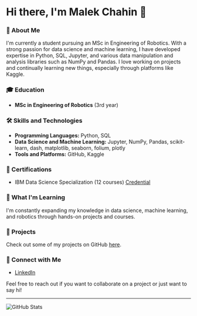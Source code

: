 # Hi there, I'm Malek Chahin 👋

### 🚀 About Me
I'm currently a student pursuing an MSc in Engineering of Robotics. With a strong passion for data science and machine learning, I have developed expertise in Python, SQL, Jupyter, and various data manipulation and analysis libraries such as NumPy and Pandas. I love working on projects and continually learning new things, especially through platforms like Kaggle.

### 🎓 Education
- **MSc in Engineering of Robotics** (3rd year)

### 🛠️ Skills and Technologies
- **Programming Languages:** Python, SQL
- **Data Science and Machine Learning:** Jupyter, NumPy, Pandas, scikit-learn, dash, matplotlib, seaborn, folium, plotly
- **Tools and Platforms:** GitHub, Kaggle

### 📜 Certifications
- IBM Data Science Specialization (12 courses) [Credential](https://www.coursera.org/account/accomplishments/specialization/RJ6GRAFFCLN2)

### 🌱 What I'm Learning
I'm constantly expanding my knowledge in data science, machine learning, and robotics through hands-on projects and courses.

### 💼 Projects
Check out some of my projects on GitHub [here](https://github.com/MalekChahin2001?tab=repositories).

### 💬 Connect with Me
- [LinkedIn](https://www.linkedin.com/in/malek-chahin-46877a211/)

Feel free to reach out if you want to collaborate on a project or just want to say hi!

---

![GitHub Stats](https://github-readme-stats.vercel.app/api?username=malekchahin&show_icons=true&theme=radical)
